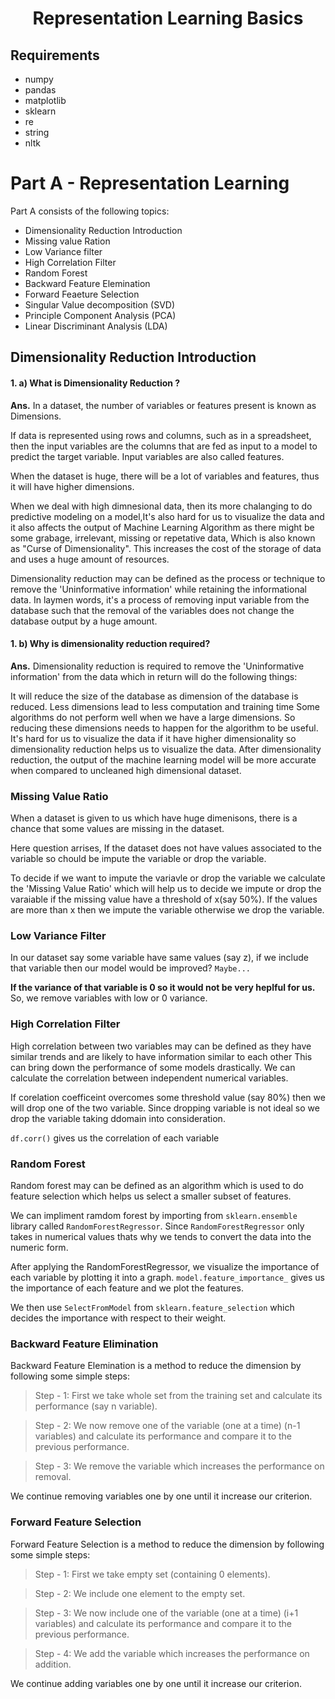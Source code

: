<h1 align = center>Representation Learning Basics</h1>

## Requirements
- numpy
- pandas
- matplotlib
- sklearn
- re
- string
- nltk

# Part A - Representation Learning

Part A consists of the following topics:

- Dimensionality Reduction Introduction
- Missing value Ration
- Low Variance filter
- High Correlation Filter
- Random Forest
- Backward Feature Elemination
- Forward Feaeture Selection
- Singular Value decomposition (SVD)
- Principle Component Analysis (PCA)
- Linear Discriminant Analysis (LDA)

## Dimensionality Reduction Introduction

#### 1. a) What is Dimensionality Reduction ?
**Ans.** In a dataset, the number of variables or features present is known as Dimensions.

If data is represented using rows and columns, such as in a spreadsheet, then the input variables are the columns that are fed as input to a model to predict the target variable. Input variables are also called features.

When the dataset is huge, there will be a lot of variables and features, thus it will have higher dimensions.

When we deal with high dimnesional data, then its more chalanging to do predictive modeling on a model,It's also hard for us to visualize the data and it also affects the output of Machine Learning Algorithm as there might be some grabage, irrelevant, missing or repetative data, Which is also known as "Curse of Dimensionality". This increases the cost of the storage of data and uses a huge amount of resources.

Dimensionality reduction may can be defined as the process or technique to remove the 'Uninformative information' while retaining the informational data. In laymen words, it's a process of removing input variable from the database such that the removal of the variables does not change the database output by a huge amount.

#### 1. b) Why is dimensionality reduction required?
**Ans.** Dimensionality reduction is required to remove the 'Uninformative information' from the data which in return will do the following things:

It will reduce the size of the database as dimension of the database is reduced.
Less dimensions lead to less computation and training time
Some algorithms do not perform well when we have a large dimensions. So reducing these dimensions needs to happen for the algorithm to be useful.
It's hard for us to visualize the data if it have higher dimensionality so dimensionality reduction helps us to visualize the data.
After dimensionality reduction, the output of the machine learning model will be more accurate when compared to uncleaned high dimensional dataset.


### Missing Value Ratio
When a dataset is given to us which have huge dimenisons, there is a chance that some values are missing in the dataset.

Here question arrises, If the dataset does not have values associated to the variable so chould be impute the variable or drop the variable.

To decide if we want to impute the variavle or drop the variable we calculate the 'Missing Value Ratio' which will help us to decide we impute or drop the varaiable if the missing value have a threshold of x(say 50%). If the values are more than x then we impute the variable otherwise we drop the variable.

### Low Variance Filter
In our dataset say some variable have same values (say z), if we include that variable then our model would be improved? `Maybe...`

**If the variance of that variable is 0 so it would not be very heplful for us.** So, we remove variables with low or 0 variance.

### High Correlation Filter

High correlation between two variables may can be defined as they have similar trends and are likely to have information similar to each other
This can bring down the performance of some models drastically. We can calculate the correlation between independent numerical variables.

If corelation coefficeint overcomes some threshold value (say 80%) then we will drop one of the two variable.
Since dropping variable is not ideal so we drop the variable taking ddomain into consideration.

`df.corr()` gives us the correlation of each variable

### Random Forest
Random forest may can be defined as an algorithm which is used to do feature selection which helps us select a smaller subset of features.

We can impliment ramdom forest by importing from `sklearn.ensemble` library called `RandomForestRegressor`. Since `RandomForestRegressor` only takes in numerical values thats why we tends to convert the data into the numeric form.

After applying the RandomForestRegressor, we visualize the importance of each variable by plotting it into a graph. `model.feature_importance_` gives us the importance of each feature and we plot the features.

We then use `SelectFromModel` from `sklearn.feature_selection` which decides the importance with respect to their weight.

### Backward Feature Elimination
Backward Feature Elemination is a method to reduce the dimension by following some simple steps:

> Step - 1: First we take whole set from the training set and calculate its performance (say n variable).

> Step - 2: We now remove one of the variable (one at a time) (n-1 variables) and calculate its performance and compare it to the previous performance.

> Step - 3: We remove the variable which increases the performance on removal.

We continue removing variables one by one until it increase our criterion.

### Forward Feature Selection
Forward Feature Selection is a method to reduce the dimension by following some simple steps:

> Step - 1: First we take empty set (containing 0 elements).

> Step - 2: We include one element to the empty set.

> Step - 3: We now include one of the variable (one at a time) (i+1 variables) and calculate its performance and compare it to the previous performance.

> Step - 4: We add the variable which increases the performance on addition.

We continue adding variables one by one until it increase our criterion.
